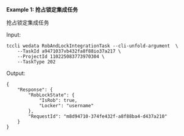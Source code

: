 **Example 1: 抢占锁定集成任务**

抢占锁定集成任务

Input: 

```
tccli wedata RobAndLockIntegrationTask --cli-unfold-argument  \
    --TaskId a9471037vb432fa8f88io37a217 \
    --ProjectId 110225083773970304 \
    --TaskType 202
```

Output: 
```
{
    "Response": {
        "RobLockState": {
            "IsRob": true,
            "Locker": "username"
        },
        "RequestId": "m8d94710-374fe432f-a8f88ba4-d437a210"
    }
}
```

